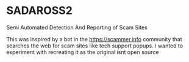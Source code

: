 # SADAROSS2

Semi Automated Detection And Reporting of Scam Sites

This was inspired by a bot in the https://scammer.info community that searches the web for scam sites like tech support popups. I wanted to experiment with recreating it as the original isnt open source

